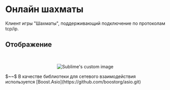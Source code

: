 # Онлайн шахматы
Клиент игры "Шахматы", поддерживающий подключение по протоколам tcp/ip.
## Отображение
$~~$
$~$
<p align="center">
  <img src="https://github.com/user-attachments/assets/7bf75024-e883-43ce-937e-99ab8fc3d122" alt="Sublime's custom image"/>
</p>
$~~$
В качестве библиотеки для сетевого взаимодействия используется [Boost.Asio](https://github.com/boostorg/asio.git)
